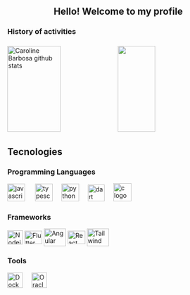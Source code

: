 ###
<h2 align="center">Hello! Welcome to my profile</h2>


<p>
  <h3>History of activities</h3>
</p>



###

<div>  
  <img width="49%" height="195px" src="https://github-readme-stats.vercel.app/api?username=josu-liveira&show_icons=true&rank_icon=github&count_private=true&hide_border=true&custom_title=Resumo+de+Josué+Oliveira&title_color=58A6FF&icon_color=58A6FF&text_color=c9d1d9&bg_color=0d1117" alt="Caroline Barbosa github stats" /> 
  
  <img width="41%" height="195px" src="https://github-readme-stats.vercel.app/api/top-langs/?username=josu-liveira&layout=compact&hide_border=true&custom_title=Linguagens+mais+usadas&title_color=58A6FF&text_color=c9d1d9&bg_color=0d1117"/>
</div>

###

## Tecnologies
<!-- Skills: Programming Languages -->
  <div style="flex-basis: 48%;">
    <h3>Programming Languages</h3>
    <img src="https://cdn.jsdelivr.net/gh/devicons/devicon/icons/javascript/javascript-original.svg" height="40" alt="javascript logo"  />
    <img width="15" />
    <img src="https://cdn.jsdelivr.net/gh/devicons/devicon/icons/typescript/typescript-original.svg" height="40" alt="typescript logo"  />
    <img width="12" />
    <img src="https://cdn.jsdelivr.net/gh/devicons/devicon/icons/python/python-original.svg" height="40" alt="python logo"  />
    <img width="12" />
    <img src="https://uxwing.com/wp-content/themes/uxwing/download/brands-and-social-media/dart-programming-language-icon.svg" height="38" alt="dart logo"  />
    <img width="12" />
    <img src="https://upload.wikimedia.org/wikipedia/commons/1/18/C_Programming_Language.svg" height="41" alt="c logo"  />

###
  </div>
  
  <!-- Skills: Tools & Frameworks -->
  <div style="flex-basis: 48%;">
    <h3>Frameworks</h3>
    <img align="center" alt="Nodejs" height="32" width="35" src="https://cdn.worldvectorlogo.com/logos/nodejs-icon.svg">
    <img align="center" alt="Flutter" height="30" width="40" src="https://www.svgrepo.com/show/353751/flutter.svg">
    <img align="center" alt="Angular" height="40" width="50" src="https://upload.wikimedia.org/wikipedia/commons/c/cf/Angular_full_color_logo.svg">
    <img align="center" alt="React" height="30" width="40" src="https://upload.wikimedia.org/wikipedia/commons/a/a7/React-icon.svg">
    <img align="center" alt="Tailwind" height="40" width="50" src="https://upload.wikimedia.org/wikipedia/commons/archive/d/d5/20230715030041%21Tailwind_CSS_Logo.svg">
  </div>
  
  <!-- Skills: Libraries -->
  <div style="flex-basis: 48%;">
    <h3>Tools</h3>
    <img align="center" alt="Docker" src="https://cdn.worldvectorlogo.com/logos/docker-4.svg" alt="scikit_learn" height="35" width="35"/>
    <img width="12" />
    <img align="center" alt="Oracle" height="35" width="35" src="https://pbs.twimg.com/profile_images/1533830901800615936/FMaKZbh-_400x400.png">
  </div>
